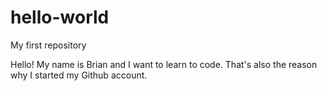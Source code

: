 # hello-world
My first repository

Hello! My name is Brian and I want to learn to code. That's also the reason why I started my Github account.
